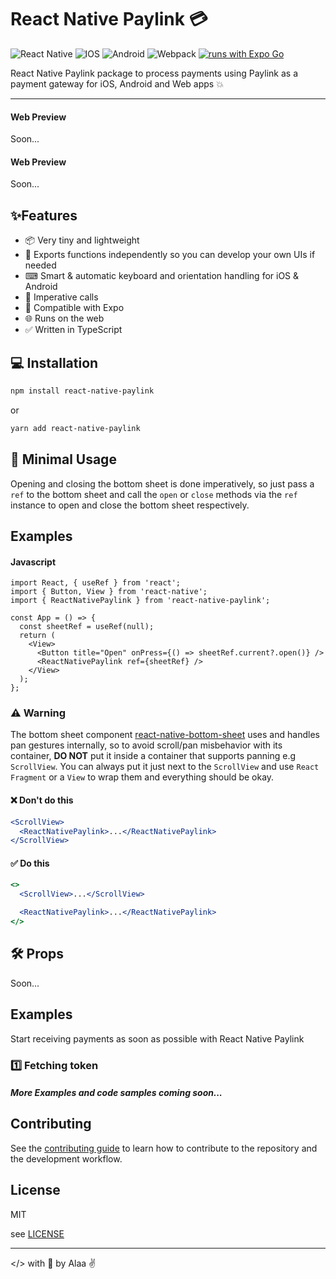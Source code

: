 # React Native Paylink 💳
<img alt="React Native" src="https://img.shields.io/badge/react_native-%2320232a.svg?style=for-the-badge&logo=react&logoColor=%2361DAFB"/> <img alt="IOS" src="https://img.shields.io/badge/iOS-000000?style=for-the-badge&logo=ios&logoColor=white"> <img alt="Android" src="https://img.shields.io/badge/Android-3DDC84?style=for-the-badge&logo=android&logoColor=white" /> <img alt="Webpack" src="https://img.shields.io/badge/Web-%238DD6F9.svg?style=for-the-badge&logo=webpack&logoColor=black" /> [![runs with Expo Go](https://img.shields.io/badge/Runs%20with%20Expo%20Go-000.svg?style=flat-square&logo=EXPO&labelColor=f3f3f3&logoColor=000)](https://expo.dev/client)

React Native Paylink package to process payments using Paylink as a payment gateway for iOS, Android and Web apps 💥

---

#### Web Preview

Soon...

#### Web Preview

Soon...

## ✨Features

- 📦 Very tiny and lightweight
- 🧩 Exports functions independently so you can develop your own UIs if needed
- ⌨ Smart & automatic keyboard and orientation handling for iOS & Android
- 💪 Imperative calls
- 💯 Compatible with Expo
- 🌐 Runs on the web
- ✅ Written in TypeScript

## 💻 Installation

```sh
npm install react-native-paylink
```

or

```sh
yarn add react-native-paylink
```

## 📱 Minimal Usage

Opening and closing the bottom sheet is done imperatively, so just pass a `ref` to the bottom sheet and call the `open` or `close` methods via the `ref` instance to open and close the bottom sheet respectively.

## Examples

#### Javascript

```tsx
import React, { useRef } from 'react';
import { Button, View } from 'react-native';
import { ReactNativePaylink } from 'react-native-paylink';

const App = () => {
  const sheetRef = useRef(null);
  return (
    <View>
      <Button title="Open" onPress={() => sheetRef.current?.open()} />
      <ReactNativePaylink ref={sheetRef} />
    </View>
  );
};
```

### ⚠ Warning

The bottom sheet component [react-native-bottom-sheet](https://github.com/stanleyugwu/react-native-bottom-sheet) uses and handles pan gestures internally, so to avoid scroll/pan misbehavior with its container, **DO NOT** put it inside a container that supports panning e.g `ScrollView`. You can always put it just next to the `ScrollView` and use `React Fragment` or a `View` to wrap them and everything should be okay.

#### ❌ Don't do this

```jsx
<ScrollView>
  <ReactNativePaylink>...</ReactNativePaylink>
</ScrollView>
```

#### ✅ Do this

```jsx
<>
  <ScrollView>...</ScrollView>

  <ReactNativePaylink>...</ReactNativePaylink>
</>
```

## 🛠 Props

Soon...

## Examples

Start receiving payments as soon as possible with React Native Paylink

### 1️⃣ Fetching token


#### _More Examples and code samples coming soon..._

## Contributing

See the [contributing guide](CONTRIBUTING.md) to learn how to contribute to the repository and the development workflow.

## License

MIT

see [LICENSE](LICENSE.md)

---

</> with 💖 by Alaa ✌
